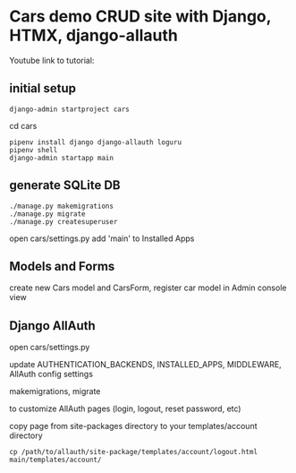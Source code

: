 # Cars demo CRUD site with Django, HTMX, django-allauth

Youtube link to tutorial:




## initial setup

    django-admin startproject cars

cd cars

    pipenv install django django-allauth loguru
    pipenv shell
    django-admin startapp main

## generate SQLite DB

    ./manage.py makemigrations
    ./manage.py migrate
    ./manage.py createsuperuser

open cars/settings.py add 'main' to Installed Apps

## Models and Forms

create new Cars model and CarsForm, register car model in Admin console view

## Django AllAuth

open cars/settings.py

update AUTHENTICATION_BACKENDS, INSTALLED_APPS, MIDDLEWARE, AllAuth config settings

makemigrations, migrate


to customize AllAuth pages (login, logout, reset password, etc)

copy page from site-packages directory to your templates/account directory

    cp /path/to/allauth/site-package/templates/account/logout.html main/templates/account/

